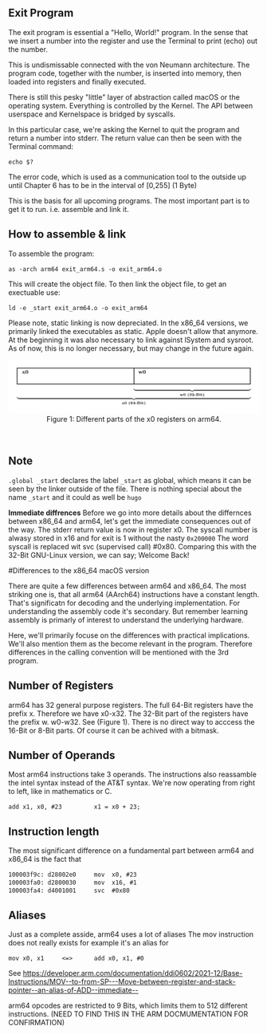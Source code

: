 ## Exit Program
The exit program is essential a "Hello, World!" program. In the sense that
we insert a number into the register and use the Terminal to print (echo)
out the number.

This is undismissable connected with the von Neumann architecture. The
program code, together with the number, is inserted into memory,
then loaded into registers and finally executed.

There is still this pesky "little" layer of abstraction called macOS or
the operating system. Everything is controlled by the Kernel.
The API between userspace and Kernelspace is bridged by syscalls.

In this particular case, we're asking the Kernel to quit the program
and return a number into stderr. The return value can then be seen
with the Terminal command:
```
echo $?
```

The error code, which is used as a communication tool to the outside
up until Chapter 6 has to be in the interval of [0,255] (1 Byte)

This is the basis for all upcoming programs. 
The most important part is to get it to run. i.e. assemble
and link it.

## How to assemble & link
To assemble the program:
```
as -arch arm64 exit_arm64.s -o exit_arm64.o 
```
This will create the object file. 
To then link the object file, to get an exectuable use:
```
ld -e _start exit_arm64.o -o exit_arm64
```
Please note, static linking is now depreciated. 
In the x86_64 versions, we primarily linked the executables as static.
Apple doesn't allow that anymore. At the beginning it was also necessary
to link against lSystem and sysroot. As of now, this is no longer necessary, 
but may change in the future again.

<div align=center>
  <img src="https://github.com/MarekSchiffer/pgu/blob/main/macOS_arm64/01.%20Chapter%203%20-%20exit/.assets/arm64_Registers.png" alt="ra" width="600">
<div align=center>
  <figcaption>Figure 1: Different parts of the x0 registers on arm64.</figcaption>
</div>
   <br> <br>
</div>

## Note
`.global _start` declares the label `_start` as global, which
means it can be seen by the linker outside of the file. There
is nothing special about the name `_start` and it could as
well be `hugo` 

**Immediate diffrences**
Before we go into more details about the differnces between x86_64
and arm64, let's get the immediate consequences out of the way.
The stderr return value is now in register x0.
The syscall number is alwasy stored in x16 and for exit is 1
without the nasty `0x200000` The word syscall is replaced wit
svc (supervised call) #0x80. 
Comparing this with the 32-Bit GNU-Linux version, we can say;
Welcome Back!


#Differences to the x86_64 macOS version

There are quite a few differences between arm64 and x86_64.
The most striking one is, that all arm64 (AArch64) instructions
have a constant length. That's significatn for decoding and the
underlying implementation. For understanding the assembly code it's
secondary. But remember learning assembly is primarly of interest to
understand the underlying hardware.

Here, we'll  primarily focuse on the differences with practical implications.
We'll also mention them as the become relevant in the program. Therefore
differences in the calling convention will be mentioned with the 3rd program.

## Number of Registers
arm64 has 32 general purpose registers. The full 64-Bit registers have the prefix x. 
Therefore we have x0-x32. The 32-Bit part of the registers have the prefix w.
w0-w32. See (Figure 1). There is no direct way to acccess the 16-Bit
or 8-Bit parts. Of course it can be achived with a bitmask.

## Number of Operands
Most arm64 instructions take 3 operands. The instructions also
reassamble the intel syntax instead of the AT&T syntax. 
We're now operating from right to left, like in mathematics or C.
```
add x1, x0, #23         x1 = x0 + 23;
```
## Instruction length
The most significant difference on a fundamental part between arm64 and x86_64 is the fact that
```
100003f9c: d28002e0     mov  x0, #23
100003fa0: d2800030     mov  x16, #1
100003fa4: d4001001     svc  #0x80
```
## Aliases
Just as a complete asside, arm64 uses a lot of aliases
The mov instruction does not really exists for example it's an alias for
```
mov x0, x1     <=>      add x0, x1, #0
```
See https://developer.arm.com/documentation/ddi0602/2021-12/Base-Instructions/MOV--to-from-SP---Move-between-register-and-stack-pointer--an-alias-of-ADD--immediate--

arm64 opcodes are restricted to 9 Bits, which limits them to 512 different instructions.
(NEED TO FIND THIS IN THE ARM DOCMUMENTATION FOR CONFIRMATION)
